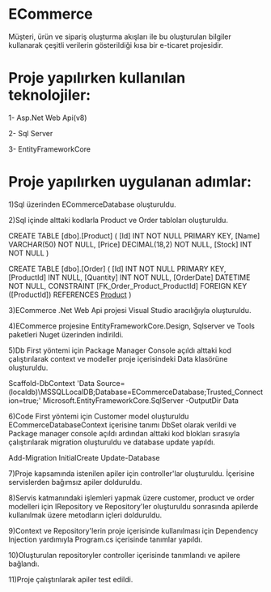 # ECommerce
Müşteri, ürün ve sipariş oluşturma akışları ile bu oluşturulan bilgiler kullanarak çeşitli verilerin gösterildiği kısa bir e-ticaret projesidir.

# Proje yapılırken kullanılan teknolojiler:
1- Asp.Net Web Api(v8)

2- Sql Server

3- EntityFrameworkCore 

# Proje yapılırken uygulanan adımlar:

1)Sql üzerinden ECommerceDatabase oluşturuldu.

2)Sql içinde alttaki kodlarla Product ve Order tabloları oluşturuldu.

CREATE TABLE [dbo].[Product]
(
	[Id] INT NOT NULL PRIMARY KEY,
	[Name] VARCHAR(50) NOT NULL,
	[Price] DECIMAL(18,2) NOT NULL,
	[Stock] INT NOT NULL
)

CREATE TABLE [dbo].[Order]
(
	[Id] INT NOT NULL PRIMARY KEY, 
    [ProductId] INT NULL, 
    [Quantity] INT NOT NULL, 
    [OrderDate] DATETIME NOT NULL, 
    CONSTRAINT [FK_Order_Product_ProductId] FOREIGN KEY ([ProductId]) REFERENCES [Product]([Id])
)

3)ECommerce .Net Web Api projesi Visual Studio aracılığıyla oluşturuldu.

4)ECommerce projesine EntityFrameworkCore.Design, Sqlserver ve Tools paketleri Nuget üzerinden indirildi.

5)Db First yöntemi için Package Manager Console açıldı alttaki kod çalıştırılarak context ve modeller proje içerisindeki Data klasörüne oluşturuldu.

Scaffold-DbContext 'Data Source=(localdb)\MSSQLLocalDB;Database=ECommerceDatabase;Trusted_Connection=true;' Microsoft.EntityFrameworkCore.SqlServer -OutputDir Data

6)Code First yöntemi için Customer model oluşturuldu ECommerceDatabaseContext içerisine tanımı DbSet olarak verildi ve 
	Package manager console açıldı ardından alttaki kod blokları sırasıyla çalıştırılarak migration oluşturuldu ve database update yapıldı.
	
 Add-Migration InitialCreate
 Update-Database

7)Proje kapsamında istenilen apiler için controller'lar oluşturuldu. İçerisine servislerden bağımsız apiler dolduruldu.

8)Servis katmanındaki işlemleri yapmak üzere customer, product ve order modelleri için IRepository ve Repository'ler oluşturuldu sonrasında apilerde kullanılmak üzere metodların içleri dolduruldu.

9)Context ve Repository'lerin proje içerisinde kullanılması için Dependency Injection yardımıyla Program.cs içerisinde tanımlar yapıldı.

10)Oluşturulan repositoryler controller içerisinde tanımlandı ve apilere bağlandı.

11)Proje çalıştırılarak apiler test edildi.

